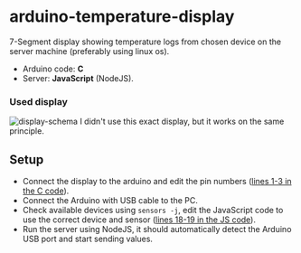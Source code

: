 # arduino-temperature-display
7-Segment display showing temperature logs from chosen device on the server machine (preferably using linux os).
* Arduino code: **C**
* Server: **JavaScript** (NodeJS).
### Used display
![display-schema](https://user-images.githubusercontent.com/42122011/160251458-4d689de0-dc7e-4dfa-915d-699996d23c3a.png)
I didn't use this exact display, but it works on the same principle.
## Setup
* Connect the display to the arduino and edit the pin numbers ([lines 1-3 in the C code](https://github.com/xkcm/arduino-temperature-display/blob/cd3a53796f315e859ec666b8f6bca3b0cfafcf69/arduino/sketch_mar20a.ino#L1)).
* Connect the Arduino with USB cable to the PC.
* Check available devices using `sensors -j`, edit the JavaScript code to use the correct device and sensor ([lines 18-19 in the JS code](https://github.com/xkcm/arduino-temperature-display/blob/cd3a53796f315e859ec666b8f6bca3b0cfafcf69/server/index.js#L18)).
* Run the server using NodeJS, it should automatically detect the Arduino USB port and start sending values.
